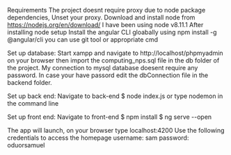 Requirements The project doesnt require proxy due to node package dependencies, Unset your proxy. Download and install node from https://nodejs.org/en/download/ I have been using node v8.11.1 After installing node setup Install the angular CLI gloabally using npm install -g @angular/cli you can use git tool or appropriate cmd

Set up database: Start xampp and navigate to http://localhost/phpmyadmin on your browser then import the computing_nps.sql file in the db folder of the project. My connection to mysql database doesent require any password. In case your have passord edit the dbConnection file in the backend folder.

Set up back end: Navigate to back-end $ node index.js or type nodemon in the command line

Set up front end: Navigate to front-end $ npm install $ ng serve --open

The app will launch, on your browser type localhost:4200 Use the following credentials to access the homepage username: sam password: oduorsamuel
